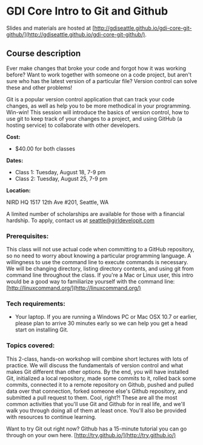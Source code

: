 # GDI Core Intro to Git and Github

Slides and materials are hosted at [http://gdiseattle.github.io/gdi-core-git-github/](http://gdiseattle.github.io/gdi-core-git-github/).

## Course description

Ever make changes that broke your code and forgot how it was working before? Want to work together with someone on a code project, but aren't sure who has the latest version of a particular file? Version control can solve these and other problems!

Git is a popular version control application that can track your code changes, as well as help you to be more methodical in your programming. Win-win! This session will introduce the basics of version control, how to use git to keep track of your changes to a project, and using GitHub (a hosting service) to collaborate with other developers.

**Cost:** 

 - $40.00 for both classes

**Dates:** 

 - Class 1: Tuesday, August 18, 7-9 pm 
 - Class 2: Tuesday, August 25, 7-9 pm

**Location:** 

NIRD HQ
1517 12th Ave #201, Seattle, WA

A limited number of scholarships are available for those with a financial hardship. To apply, contact us at seattle@girldevelopit.com

### Prerequisites:

This class will not use actual code when committing to a GitHub repository, so no need to worry about knowing a particular programming language. A willingness to use the command line to execute commands is necessary. We will be changing directory, listing directory contents, and using git from command line throughout the class. If you're a Mac or Linux user, this intro would be a good way to familiarize yourself with the command line: [http://linuxcommand.org/](http://linuxcommand.org/)

### Tech requirements:

 - Your laptop. If you are running a Windows PC or Mac OSX 10.7 or earlier, please plan to arrive 30 minutes early so we can help you get a head start on installing Git.

### Topics covered:

This 2-class, hands-on workshop will combine short lectures with lots of practice. We will discuss the fundamentals of version control and what makes Git different than other options. By the end, you will have installed Git, initialized a local repository, made some commits to it, rolled back some commits, connected it to a remote repository on Github, pushed and pulled data over that connection, forked someone else's Github repository, and submitted a pull request to them. Cool, right?! These are all the most common activities that you'll use Git and Github for in real life, and we'll walk you through doing all of them at least once. You'll also be provided with resources to continue learning. 

Want to try Git out right now? Github has a 15-minute tutorial you can go through on your own here. [http://try.github.io/](http://try.github.io/)
